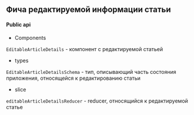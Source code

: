 ## Фича редактируемой информации статьи

#### Public api

- Components

`EditableArticleDetails` - компонент с редактируемой статьей

- types

`EditableArticleDetailsSchema` - тип, описывающий часть состояния приложения, относящейся к редактированию статьи

- slice

`editableArticleDetailsReducer` - reducer, относящийся к редактируемой статье
